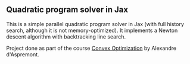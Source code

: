## Quadratic program solver in Jax

This is a simple parallel quadratic program solver in Jax (with full history search, although it is not memory-optimized).
It implements a Newton descent algorithm with backtracking line search.

Project done as part of the course [Convex Optimization](https://www.di.ens.fr/~aspremon/OptConvexeM2.html) by Alexandre
d'Aspremont.